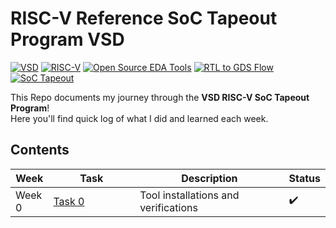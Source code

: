 #  RISC-V Reference SoC Tapeout Program VSD
  
[![VSD](https://img.shields.io/badge/VSD-FF4136?style=for-the-badge)](https://www.vlsisystemdesign.com/)
[![RISC-V](https://img.shields.io/badge/RISC--V-FAB005?style=for-the-badge)](https://riscv.org/)
[![Open Source EDA Tools](https://img.shields.io/badge/Open%20Source%20EDA%20Tools-2ECC40?style=for-the-badge)](https://opensource.org/)
[![RTL to GDS Flow](https://img.shields.io/badge/RTL%20to%20GDS%20Flow-B10DC9?style=for-the-badge)](#)
[![SoC Tapeout](https://img.shields.io/badge/SoC%20Tapeout-0074D9?style=for-the-badge)](#)

This Repo documents my journey through the **VSD RISC-V SoC Tapeout Program**!  
Here you'll find quick log of what I did and learned each week.

## Contents

<table>
    <thead>
        <tr>
            <th style="width:12%;">Week</th>
            <th style="width:28%;">Task</th>
            <th style="width:48%;">Description</th>
            <th style="width:12%;">Status</th>
        </tr>
    </thead>
    <tbody>
        <tr>
            <td>Week 0</td>
            <td><a href="Week0/README.md">Task 0</a></td>
            <td>Tool installations and verifications</td>
            <td>✔️</td>
        </tr>
    </tbody>
</table>